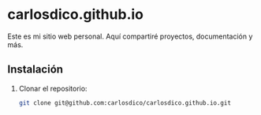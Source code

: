# carlosdico.github.io

Este es mi sitio web personal. Aquí compartiré proyectos, documentación y más.

## Instalación
1. Clonar el repositorio:
   ```bash
   git clone git@github.com:carlosdico/carlosdico.github.io.git
